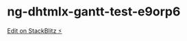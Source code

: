 # ng-dhtmlx-gantt-test-e9orp6

[Edit on StackBlitz ⚡️](https://stackblitz.com/edit/ng-dhtmlx-gantt-test-e9orp6)